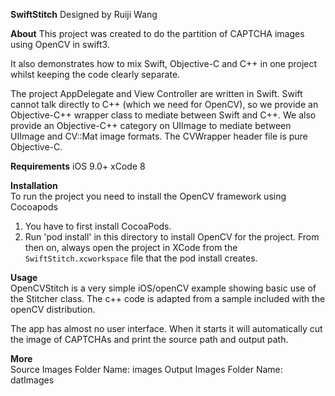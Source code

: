 __SwiftStitch__
Designed by Ruiji Wang

__About__
This project was created to do the partition of CAPTCHA images using OpenCV in swift3.   

It also demonstrates how to mix Swift, Objective-C and C++ in one project whilst keeping the code clearly separate. 

The project AppDelegate and View Controller are written in Swift. Swift cannot talk directly to C++ (which we need for OpenCV), so we provide an Objective-C++ wrapper class to mediate between Swift and C++. We also provide an Objective-C++ category on UIImage to mediate between UIImage and CV::Mat image formats. The CVWrapper header file is pure Objective-C.

__Requirements__
iOS 9.0+
xCode 8

__Installation__  
To run the project you need to install the OpenCV framework using Cocoapods    
1. You have to first install CocoaPods.
2. Run 'pod install' in this directory to install OpenCV for the project. From then on, always open the project in XCode from the `SwiftStitch.xcworkspace` file that the pod install creates.

__Usage__  
OpenCVStitch is a very simple iOS/openCV example showing basic use of the Stitcher class. The c++ code is adapted from a sample included with the openCV distribution.  

The app has almost no user interface. When it starts it will automatically cut the image of CAPTCHAs and print the source path and output path.

__More__   
Source Images Folder Name: images
Output Images Folder Name: datImages
